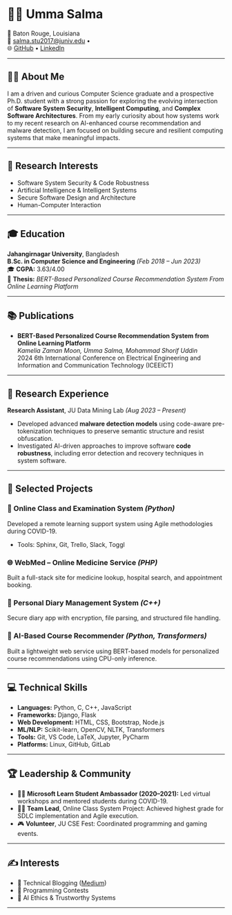 # 👩‍💻 Umma Salma

📍 Baton Rouge, Louisiana  
📧 [salma.stu2017@juniv.edu](mailto:salma.stu2017@juniv.edu) •  
🌐 [GitHub](https://github.com/umma-salma) • [LinkedIn](https://www.linkedin.com/in/umma-salma-34a239196/)

---

## 🧑‍🎓 About Me

I am a driven and curious Computer Science graduate and a prospective Ph.D. student with a strong passion for exploring the evolving intersection of **Software System Security**, **Intelligent Computing**, and **Complex Software Architectures**. From my early curiosity about how systems work to my recent research on AI-enhanced course recommendation and malware detection, I am focused on building secure and resilient computing systems that make meaningful impacts.

---

## 🎯 Research Interests

- Software System Security & Code Robustness  
- Artificial Intelligence & Intelligent Systems  
- Secure Software Design and Architecture  
- Human-Computer Interaction  

---

## 🎓 Education

**Jahangirnagar University**, Bangladesh  
**B.Sc. in Computer Science and Engineering** *(Feb 2018 – Jun 2023)*  
🎓 **CGPA:** 3.63/4.00  
📘 **Thesis:** *BERT-Based Personalized Course Recommendation System From Online Learning Platform*

---

## 📚 Publications

- **BERT-Based Personalized Course Recommendation System from Online Learning Platform**  
  *Kamelia Zaman Moon, Umma Salma, Mohammad Shorif Uddin*  
  2024 6th International Conference on Electrical Engineering and Information and Communication Technology (ICEEICT)

---

## 🔬 Research Experience

**Research Assistant**, JU Data Mining Lab *(Aug 2023 – Present)*  
- Developed advanced **malware detection models** using code-aware pre-tokenization techniques to preserve semantic structure and resist obfuscation.  
- Investigated AI-driven approaches to improve software **code robustness**, including error detection and recovery techniques in system software.

---

## 🚀 Selected Projects

### 📘 Online Class and Examination System *(Python)*
Developed a remote learning support system using Agile methodologies during COVID-19.
- Tools: Sphinx, Git, Trello, Slack, Toggl

### 🌐 WebMed – Online Medicine Service *(PHP)*
Built a full-stack site for medicine lookup, hospital search, and appointment booking.

### 📝 Personal Diary Management System *(C++)*
Secure diary app with encryption, file parsing, and structured file handling.

### 🧠 AI-Based Course Recommender *(Python, Transformers)*
Built a lightweight web service using BERT-based models for personalized course recommendations using CPU-only inference.

---

## 💻 Technical Skills

- **Languages:** Python, C, C++, JavaScript  
- **Frameworks:** Django, Flask  
- **Web Development:** HTML, CSS, Bootstrap, Node.js  
- **ML/NLP:** Scikit-learn, OpenCV, NLTK, Transformers  
- **Tools:** Git, VS Code, LaTeX, Jupyter, PyCharm  
- **Platforms:** Linux, GitHub, GitLab  

---

## 🏆 Leadership & Community

- 🧑‍🏫 **Microsoft Learn Student Ambassador (2020–2021):** Led virtual workshops and mentored students during COVID-19.  
- 👩‍💼 **Team Lead**, Online Class System Project: Achieved highest grade for SDLC implementation and Agile execution.  
- 🎮 **Volunteer**, JU CSE Fest: Coordinated programming and gaming events.

---

## ✍️ Interests

- 📖 Technical Blogging ([Medium](https://medium.com/))  
- 🎯 Programming Contests  
- 🤖 AI Ethics & Trustworthy Systems

---
